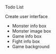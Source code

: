 Todo List

Create user interface
  - Monster info box
  - Monster image box
  - Game info box
  - Fight info box
  - Game background

